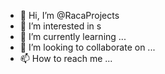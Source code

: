 - 👋 Hi, I’m @RacaProjects
- 👀 I’m interested in s
- 🌱 I’m currently learning ...
- 💞️ I’m looking to collaborate on ...
- 📫 How to reach me ...

<!---
RacaProjects/RacaProjects is a ✨ special ✨ repository because its `README.md` (this file) appears on your GitHub profile.
You can click the Preview link to take a look at your changes.
--->

